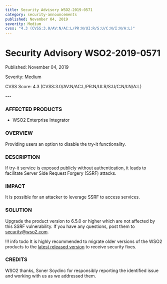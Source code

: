 ```yaml
---
title: Security Advisory WSO2-2019-0571
category: security-announcements
published: November 04, 2019
severity: Medium
cvss: "4.3 (CVSS:3.0/AV:N/AC:L/PR:N/UI:R/S:U/C:N/I:N/A:L)"
---
```


# Security Advisory WSO2-2019-0571

<p class="doc-info">Published: November 04, 2019</p>
<p class="doc-info">Severity: Medium</p>
<p class="doc-info">CVSS Score: 4.3 (CVSS:3.0/AV:N/AC:L/PR:N/UI:R/S:U/C:N/I:N/A:L)</p>
---

### AFFECTED PRODUCTS
* WSO2 Enterprise Integrator


### OVERVIEW
Providing users an option to disable the try-it functionality.


### DESCRIPTION
If try-it service is exposed publicly without authentication, it leads to facilitate Server Side Request Forgery (SSRF) attacks.


### IMPACT
It is possible for an attacker to leverage SSRF to access services.


### SOLUTION
Upgrade the product version to 6.5.0 or higher which are not affected by this SSRF vulnerability. If you have any questions, post them to <security@wso2.com>.

!!! info todo
    It is highly recommended to migrate older versions of the WSO2 products to the [latest released version](https://wso2.com/products/carbon/release-matrix/) to receive security fixes.


### CREDITS
WSO2 thanks, Soner Soydinc for responsibly reporting the identified issue and working with us as we addressed them.
